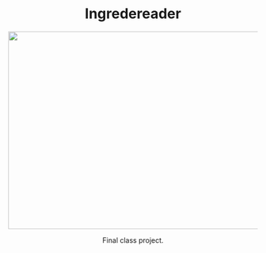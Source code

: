 <h1 align="center">Ingredereader</h1>
<div align="center">
<img src="https://github.com/maresThere/ingredereader/src/images/wireframe.jpg" height="400" width="600"/>
</div>
<p align="center">Final class project.</p>
